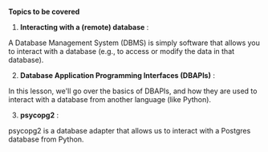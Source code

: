 **Topics to be covered**

1. **Interacting with a (remote) database** :

A Database Management System (DBMS) is simply software that allows you to interact with a database (e.g., to access or modify the data in that database).

2. **Database Application Programming Interfaces (DBAPIs)** :

In this lesson, we'll go over the basics of DBAPIs, and how they are used to interact with a database from another language (like Python).

3. **psycopg2** :

psycopg2 is a database adapter that allows us to interact with a Postgres database from Python.
